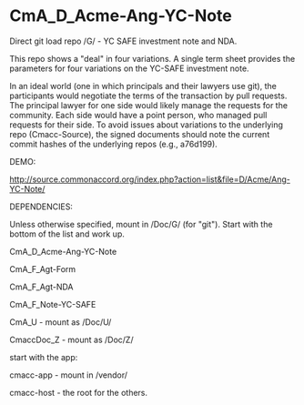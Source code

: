 # CmA_D_Acme-Ang-YC-Note
Direct git load repo /G/ - YC SAFE investment note and NDA.

This repo shows a "deal" in four variations.  A single term sheet provides the parameters for four variations on the YC-SAFE investment note.

In an ideal world (one in which principals and their lawyers use git), the participants would negotiate the terms of the transaction by pull requests.  The principal lawyer for one side would likely manage the requests for the community.  Each side would have a point person, who managed pull requests for their side.
To avoid issues about variations to the underlying repo (Cmacc-Source), the signed documents should note the current commit hashes of the underlying repos (e.g., a76d199).

DEMO:

http://source.commonaccord.org/index.php?action=list&file=D/Acme/Ang-YC-Note/

DEPENDENCIES:

Unless otherwise specified, mount in /Doc/G/   (for "git").  Start with the bottom of the list and work up. 

CmA_D_Acme-Ang-YC-Note

CmA_F_Agt-Form

CmA_F_Agt-NDA

CmA_F_Note-YC-SAFE

CmA_U  - mount as /Doc/U/

CmaccDoc_Z  - mount as /Doc/Z/

start with the app:

cmacc-app  - mount in /vendor/

cmacc-host  - the root for the others. 






